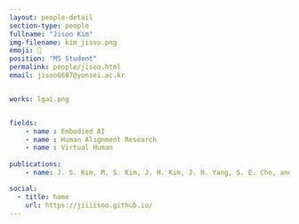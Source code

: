 ```yaml
---
layout: people-detail
section-type: people
fullname: "Jisoo Kim"
img-filename: kim_jisoo.png
emoji: 👑
position: "MS Student"
permalink: people/jisoo.html
email: jisoo6687@yonsei.ac.kr


works: lgai.png


fields:
    - name : Embodied AI
    - name : Human Alignment Research
    - name : Virtual Human
  
publications:
    - name: J. S. Kim, M. S. Kim, J. H. Kim, J. H. Yang, S. E. Cho, and J. E. Nah, “System to Encourage Safe Driving of Personal Mobile Devices Based on Image Recognition and IoT,” Proceedings of the Korea Information Processing Society Conference, pp. 860–862, Nov. 2022.

social:
  - title: home
    url: https://jiiiisoo.github.io/
---
```

